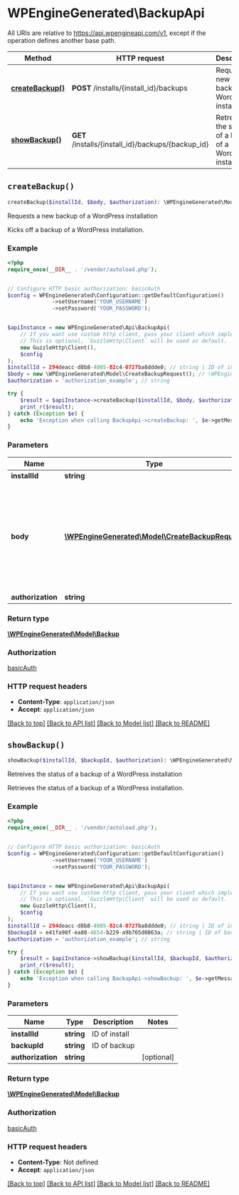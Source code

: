 # WPEngineGenerated\BackupApi

All URIs are relative to https://api.wpengineapi.com/v1, except if the operation defines another base path.

| Method | HTTP request | Description |
| ------------- | ------------- | ------------- |
| [**createBackup()**](BackupApi.md#createBackup) | **POST** /installs/{install_id}/backups | Requests a new backup of a WordPress installation |
| [**showBackup()**](BackupApi.md#showBackup) | **GET** /installs/{install_id}/backups/{backup_id} | Retreives the status of a backup of a WordPress installation |


## `createBackup()`

```php
createBackup($installId, $body, $authorization): \WPEngineGenerated\Model\Backup
```

Requests a new backup of a WordPress installation

Kicks off a backup of a WordPress installation.

### Example

```php
<?php
require_once(__DIR__ . '/vendor/autoload.php');


// Configure HTTP basic authorization: basicAuth
$config = WPEngineGenerated\Configuration::getDefaultConfiguration()
              ->setUsername('YOUR_USERNAME')
              ->setPassword('YOUR_PASSWORD');


$apiInstance = new WPEngineGenerated\Api\BackupApi(
    // If you want use custom http client, pass your client which implements `GuzzleHttp\ClientInterface`.
    // This is optional, `GuzzleHttp\Client` will be used as default.
    new GuzzleHttp\Client(),
    $config
);
$installId = 294deacc-d8b8-4005-82c4-0727ba8ddde0; // string | ID of install
$body = new \WPEngineGenerated\Model\CreateBackupRequest(); // \WPEngineGenerated\Model\CreateBackupRequest | ##### Properties * description - **required**  - A description of this backup. * notification_emails - **required** - The email address(es) that will receive an email once the backup has completed.
$authorization = 'authorization_example'; // string

try {
    $result = $apiInstance->createBackup($installId, $body, $authorization);
    print_r($result);
} catch (Exception $e) {
    echo 'Exception when calling BackupApi->createBackup: ', $e->getMessage(), PHP_EOL;
}
```

### Parameters

| Name | Type | Description  | Notes |
| ------------- | ------------- | ------------- | ------------- |
| **installId** | **string**| ID of install | |
| **body** | [**\WPEngineGenerated\Model\CreateBackupRequest**](../Model/CreateBackupRequest.md)| ##### Properties * description - **required**  - A description of this backup. * notification_emails - **required** - The email address(es) that will receive an email once the backup has completed. | |
| **authorization** | **string**|  | [optional] |

### Return type

[**\WPEngineGenerated\Model\Backup**](../Model/Backup.md)

### Authorization

[basicAuth](../../README.md#basicAuth)

### HTTP request headers

- **Content-Type**: `application/json`
- **Accept**: `application/json`

[[Back to top]](#) [[Back to API list]](../../README.md#endpoints)
[[Back to Model list]](../../README.md#models)
[[Back to README]](../../README.md)

## `showBackup()`

```php
showBackup($installId, $backupId, $authorization): \WPEngineGenerated\Model\Backup
```

Retreives the status of a backup of a WordPress installation

Retrieves the status of a backup of a WordPress installation.

### Example

```php
<?php
require_once(__DIR__ . '/vendor/autoload.php');


// Configure HTTP basic authorization: basicAuth
$config = WPEngineGenerated\Configuration::getDefaultConfiguration()
              ->setUsername('YOUR_USERNAME')
              ->setPassword('YOUR_PASSWORD');


$apiInstance = new WPEngineGenerated\Api\BackupApi(
    // If you want use custom http client, pass your client which implements `GuzzleHttp\ClientInterface`.
    // This is optional, `GuzzleHttp\Client` will be used as default.
    new GuzzleHttp\Client(),
    $config
);
$installId = 294deacc-d8b8-4005-82c4-0727ba8ddde0; // string | ID of install
$backupId = e41fa98f-ea80-4654-b229-a9b765d0863a; // string | ID of backup
$authorization = 'authorization_example'; // string

try {
    $result = $apiInstance->showBackup($installId, $backupId, $authorization);
    print_r($result);
} catch (Exception $e) {
    echo 'Exception when calling BackupApi->showBackup: ', $e->getMessage(), PHP_EOL;
}
```

### Parameters

| Name | Type | Description  | Notes |
| ------------- | ------------- | ------------- | ------------- |
| **installId** | **string**| ID of install | |
| **backupId** | **string**| ID of backup | |
| **authorization** | **string**|  | [optional] |

### Return type

[**\WPEngineGenerated\Model\Backup**](../Model/Backup.md)

### Authorization

[basicAuth](../../README.md#basicAuth)

### HTTP request headers

- **Content-Type**: Not defined
- **Accept**: `application/json`

[[Back to top]](#) [[Back to API list]](../../README.md#endpoints)
[[Back to Model list]](../../README.md#models)
[[Back to README]](../../README.md)
